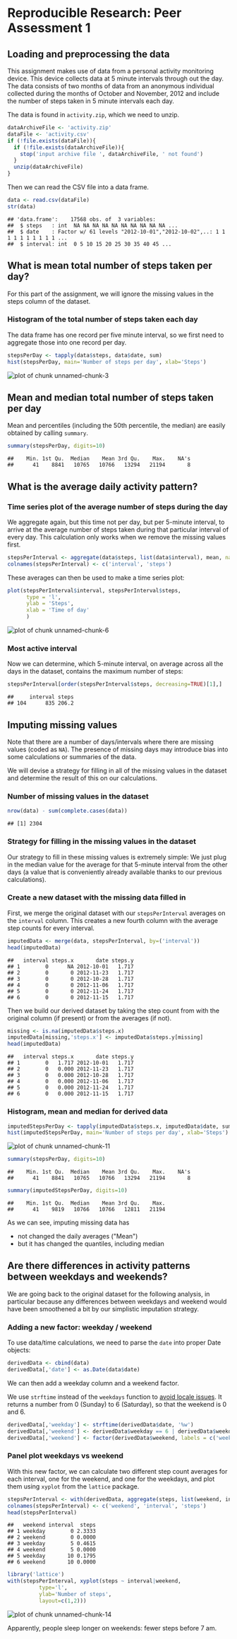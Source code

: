 # Reproducible Research: Peer Assessment 1


## Loading and preprocessing the data

This assignment makes use of data from a personal activity monitoring
device. This device collects data at 5 minute intervals through out the
day. The data consists of two months of data from an anonymous
individual collected during the months of October and November, 2012
and include the number of steps taken in 5 minute intervals each day.

The data is found in `activity.zip`, which we need to unzip.


```r
dataArchiveFile <- 'activity.zip'
dataFile <- 'activity.csv'
if (!file.exists(dataFile)){
  if (!file.exists(dataArchiveFile)){
    stop('input archive file ', dataArchiveFile, ' not found')
  }
  unzip(dataArchiveFile)
}
```

Then we can read the CSV file into a data frame.


```r
data <- read.csv(dataFile)
str(data)
```

```
## 'data.frame':	17568 obs. of  3 variables:
##  $ steps   : int  NA NA NA NA NA NA NA NA NA NA ...
##  $ date    : Factor w/ 61 levels "2012-10-01","2012-10-02",..: 1 1 1 1 1 1 1 1 1 1 ...
##  $ interval: int  0 5 10 15 20 25 30 35 40 45 ...
```

## What is mean total number of steps taken per day?

For this part of the assignment, we will ignore the missing values in
the steps column of the dataset.

### Histogram of the total number of steps taken each day

The data frame has one record per five minute interval,
so we first need to aggregate those into one record per day.


```r
stepsPerDay <- tapply(data$steps, data$date, sum)
hist(stepsPerDay, main='Number of steps per day', xlab='Steps')
```

![plot of chunk unnamed-chunk-3](figure/unnamed-chunk-3.png) 

## Mean and median total number of steps taken per day

Mean and percentiles (including the 50th percentile, the median) are easily
obtained by calling `summary`.


```r
summary(stepsPerDay, digits=10)
```

```
##    Min. 1st Qu.  Median    Mean 3rd Qu.    Max.    NA's 
##      41    8841   10765   10766   13294   21194       8
```


## What is the average daily activity pattern?


### Time series plot of the average number of steps during the day

We aggregate again, but this time not per day, but per 5-minute interval, to arrive at
the average number of steps taken during that particular interval of every day.
This calculation only works when we remove the missing values first.


```r
stepsPerInterval <- aggregate(data$steps, list(data$interval), mean, na.rm =TRUE)
colnames(stepsPerInterval) <- c('interval', 'steps')
```

These averages can then be used to make a time series plot:


```r
plot(stepsPerInterval$interval, stepsPerInterval$steps, 
      type = 'l', 
      ylab = 'Steps',
      xlab = 'Time of day'
      )
```

![plot of chunk unnamed-chunk-6](figure/unnamed-chunk-6.png) 

### Most active interval

Now we can determine, which 5-minute interval, on average across all the days in the dataset, contains the maximum number of steps:


```r
stepsPerInterval[order(stepsPerInterval$steps, decreasing=TRUE)[1],]
```

```
##     interval steps
## 104      835 206.2
```


## Imputing missing values

Note that there are a number of days/intervals where there are missing
values (coded as `NA`). The presence of missing days may introduce
bias into some calculations or summaries of the data.

We will devise a strategy for filling in all of the missing values in the dataset
and determine the result of this on our calculations.

### Number of missing values in the dataset


```r
nrow(data) - sum(complete.cases(data))
```

```
## [1] 2304
```


### Strategy for filling in the missing values in the dataset

Our strategy to fill in these missing values is extremely simple:
We just plug in the median value for the average for that 5-minute interval
from the other days (a value that is conveniently already available
thanks to our previous calculations).

### Create a new dataset with the missing data filled in

First, we merge the original dataset with our `stepsPerInterval` averages
on the `interval` column. This creates a new fourth column with the average
step counts for every interval.



```r
imputedData <- merge(data, stepsPerInterval, by=('interval'))
head(imputedData)
```

```
##   interval steps.x       date steps.y
## 1        0      NA 2012-10-01   1.717
## 2        0       0 2012-11-23   1.717
## 3        0       0 2012-10-28   1.717
## 4        0       0 2012-11-06   1.717
## 5        0       0 2012-11-24   1.717
## 6        0       0 2012-11-15   1.717
```

Then we build our derived dataset by taking the step count from with
the original column (if present) or from the averages (if not).


```r
missing <- is.na(imputedData$steps.x)
imputedData[missing,'steps.x'] <- imputedData$steps.y[missing]
head(imputedData)
```

```
##   interval steps.x       date steps.y
## 1        0   1.717 2012-10-01   1.717
## 2        0   0.000 2012-11-23   1.717
## 3        0   0.000 2012-10-28   1.717
## 4        0   0.000 2012-11-06   1.717
## 5        0   0.000 2012-11-24   1.717
## 6        0   0.000 2012-11-15   1.717
```

### Histogram, mean and median for derived data


```r
imputedStepsPerDay <- tapply(imputedData$steps.x, imputedData$date, sum)
hist(imputedStepsPerDay, main='Number of steps per day', xlab='Steps')
```

![plot of chunk unnamed-chunk-11](figure/unnamed-chunk-11.png) 

```r
summary(stepsPerDay, digits=10)
```

```
##    Min. 1st Qu.  Median    Mean 3rd Qu.    Max.    NA's 
##      41    8841   10765   10766   13294   21194       8
```

```r
summary(imputedStepsPerDay, digits=10)
```

```
##    Min. 1st Qu.  Median    Mean 3rd Qu.    Max. 
##      41    9819   10766   10766   12811   21194
```

As we can see, imputing missing data has

* not changed the daily averages ("Mean")
* but it has changed the quantiles, including median


## Are there differences in activity patterns between weekdays and weekends?

We are going back to the original dataset for the following analysis,
in particular because any differences between weekdays and weekend would
have been smoothened a bit by our simplistic imputation strategy.

### Adding a new factor: weekday / weekend

To use data/time calculations, we need to parse the `date` into proper
Date objects:


```r
derivedData <- cbind(data)
derivedData[,'date'] <- as.Date(data$date)
```

We can then add a weekday column and a weekend factor.

We use `strftime` instead of the `weekdays` function to [avoid locale issues](https://github.com/rdpeng/RepData_PeerAssessment1/issues/3).
It returns a number from 0 (Sunday) to 6 (Saturday), so that the weekend is 0 and 6.


```r
derivedData[,'weekday'] <- strftime(derivedData$date, '%w')
derivedData[,'weekend'] <- derivedData$weekday == 6 | derivedData$weekday == 0
derivedData[,'weekend'] <- factor(derivedData$weekend, labels = c('weekday', 'weekend'))
```

### Panel plot weekdays vs weekend

With this new factor, we can calculate two different step count averages for each interval,
one for the weekend, and one for the weekdays, and plot them using `xyplot` from the `lattice` package.


```r
stepsPerInterval <- with(derivedData, aggregate(steps, list(weekend, interval), mean, na.rm =TRUE))
colnames(stepsPerInterval) <- c('weekend', 'interval', 'steps')
head(stepsPerInterval)
```

```
##   weekend interval  steps
## 1 weekday        0 2.3333
## 2 weekend        0 0.0000
## 3 weekday        5 0.4615
## 4 weekend        5 0.0000
## 5 weekday       10 0.1795
## 6 weekend       10 0.0000
```

```r
library('lattice')
with(stepsPerInterval, xyplot(steps ~ interval|weekend, 
          type='l',
          ylab='Number of steps',
          layout=c(1,2)))
```

![plot of chunk unnamed-chunk-14](figure/unnamed-chunk-14.png) 

Apparently, people sleep longer on weekends: fewer steps before 7 am.
